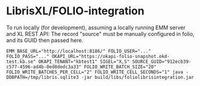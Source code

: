 # LibrisXL/FOLIO-integration

To run locally (for development), assuming a locally running EMM server and XL REST API:
The record "source" must be manually configured in folio, and its GUID then passed here.

`EMM_BASE_URL="http://localhost:8186/" FOLIO_USER="..." FOLIO_PASS="..." OKAPI_URL="https://okapi-folio-snapshot.okd-test.kb.se" OKAPI_TENANT="kbtest1" SIGEL="X,S" SOURCE_GUID="912ecb39-c577-4596-ad4b-0ed8dedc3a33" FOLIO_WRITE_BATCH_SIZE="20" FOLIO_WRITE_BATCHES_PER_CELL="2" FOLIO_WRITE_CELL_SECONDS="1" java -DDBPATH=/tmp/libris.sqlite3 -jar build/libs/foliolibrisintegration.jar`